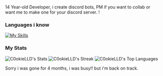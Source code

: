 14 Year-old Developer, i create discord bots, PM if you want to collab or want me to make one for your discord server. !

### Languages i know
[![My Skills](https://skillicons.dev/icons?i=discord,html)]()

### My Stats
![C0okieLLD's Stats](https://github-readme-stats.vercel.app/api?username=C0okieLLD&theme=vue-dark&show_icons=true&hide_border=true&count_private=true)
![C0okieLLD's Streak](https://github-readme-streak-stats.herokuapp.com/?user=C0okieLLD&theme=vue-dark&hide_border=true)
![C0okieLLD's Top Languages](https://github-readme-stats.vercel.app/api/top-langs/?username=C0okieLLD&theme=vue-dark&show_icons=true&hide_border=true&layout=compact)




Sorry i was gone for 4 months, i was busy!! but i'm back on track.
